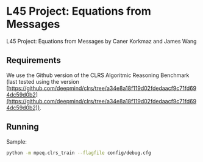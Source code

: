# L45 Project: Equations from Messages

L45 Project: Equations from Messages by Caner Korkmaz and James Wang

## Requirements

We use the Github version of the CLRS Algoritmic Reasoning Benchmark (last tested using the version [https://github.com/deepmind/clrs/tree/a34e8a18f119d02fdedaacf9c71fd694dc59d0b2](https://github.com/deepmind/clrs/tree/a34e8a18f119d02fdedaacf9c71fd694dc59d0b2)).

## Running

Sample:
```bash
python -m mpeq.clrs_train --flagfile config/debug.cfg
```